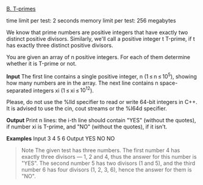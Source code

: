 [B. T-primes](https://codeforces.com/problemset/problem/230/B)

time limit per test: 2 seconds
memory limit per test: 256 megabytes

We know that prime numbers are positive integers that have exactly two distinct positive divisors. Similarly, we'll call a positive integer t Т-prime, if t has exactly three distinct positive divisors.

You are given an array of n positive integers. For each of them determine whether it is Т-prime or not.

**Input**
The first line contains a single positive integer, n (1 ≤ n ≤ $10^5$), showing how many numbers are in the array. The next line contains n space-separated integers xi (1 ≤ xi ≤ $10^12$).

Please, do not use the %lld specifier to read or write 64-bit integers in С++. It is advised to use the cin, cout streams or the %I64d specifier.

**Output**
Print n lines: the i-th line should contain "YES" (without the quotes), if number xi is Т-prime, and "NO" (without the quotes), if it isn't.

**Examples**
Input
3
4 5 6
Output
YES
NO
NO

> Note
> The given test has three numbers. The first number 4 has exactly three divisors — 1, 2 and 4, thus the answer for this number is "YES". The second number 5 has two divisors (1 and 5), and the third number 6 has four divisors (1, 2, 3, 6), hence the answer for them is "NO".

